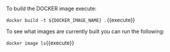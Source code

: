 To build the DOCKER image execute:

`docker build -t ${DOCKER_IMAGE_NAME} .`{{execute}}


To see what images are currently built you can run the following:

`docker image ls`{{execute}}